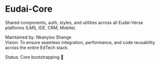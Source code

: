 # Eudai-Core

Shared components, auth, styles, and utilities across all Eudai-Verse platforms (LMS, IDE, CRM, Mobile).

Maintained by: Nkanyiso Shange  
Vision: To ensure seamless integration, performance, and code reusability across the entire EdTech stack.

Status: Core bootstrapping 🔧


